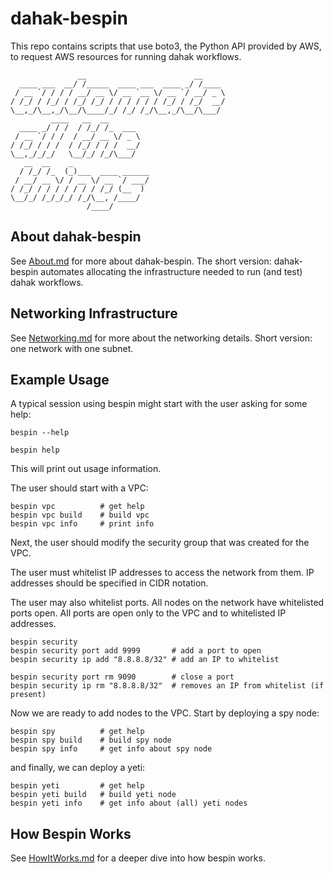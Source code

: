 # dahak-bespin

This repo contains scripts that use boto3, the Python API 
provided by AWS, to request AWS resources for running 
dahak workflows.

```
               __                        __          
  ____ ___  __/ /_____  ____ ___  ____ _/ /____      
 / __ `/ / / / __/ __ \/ __ `__ \/ __ `/ __/ _ \     
/ /_/ / /_/ / /_/ /_/ / / / / / / /_/ / /_/  __/     
\__,_/\__,_/\__/\____/_/ /_/ /_/\__,_/\__/\___/      
         ____   __  __                               
  ____ _/ / /  / /_/ /_  ___                         
 / __ `/ / /  / __/ __ \/ _ \                        
/ /_/ / / /  / /_/ / / /  __/                        
\__,_/_/_/   \__/_/ /_/\___/                         
   __  __    _                                       
  / /_/ /_  (_)___  ____ ______                      
 / __/ __ \/ / __ \/ __ `/ ___/                      
/ /_/ / / / / / / / /_/ (__  )                       
\__/_/ /_/_/_/ /_/\__, /____/                        
                 /____/                              
```

## About dahak-bespin

See [About.md](/About.md) for more about dahak-bespin.
The short version: dahak-bespin automates allocating
the infrastructure needed to run (and test) dahak workflows.

## Networking Infrastructure

See [Networking.md](/Networking.md) for more about the networking 
details. Short version: one network with one subnet.

## Example Usage

A typical session using bespin
might start with the user asking
for some help:

```
bespin --help

bespin help
```

This will print out usage information.

The user should start with a VPC:

```
bespin vpc          # get help
bespin vpc build    # build vpc
bespin vpc info     # print info
```

Next, the user should modify the security group 
that was created for the VPC. 

The user must whitelist IP addresses to access 
the network from them.
IP addresses should be specified in CIDR notation.

The user may also whitelist ports. 
All nodes on the network have whitelisted ports open.
All ports are open only to the VPC and to whitelisted 
IP addresses.

```
bespin security
bespin security port add 9999       # add a port to open
bespin security ip add "8.8.8.8/32" # add an IP to whitelist

bespin security port rm 9090        # close a port
bespin security ip rm "8.8.8.8/32"  # removes an IP from whitelist (if present)
```

Now we are ready to add nodes to the VPC.
Start by deploying a spy node:

```
bespin spy          # get help
bespin spy build    # build spy node
bespin spy info     # get info about spy node
```

and finally, we can deploy a yeti:

```
bespin yeti         # get help
bespin yeti build   # build yeti node
bespin yeti info    # get info about (all) yeti nodes
```

## How Bespin Works

See [HowItWorks.md](/HowItWorks.md)
for a deeper dive into how bespin works.

